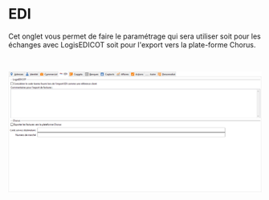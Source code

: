 # EDI

Cet onglet vous permet de faire le paramétrage qui sera utiliser soit 
 pour les échanges avec LogisEDICOT soit pour l'export vers la plate-forme 
 Chorus.


 


![](OngletEDI.png)


